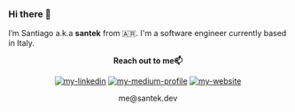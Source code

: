 ### Hi there 👋


I’m Santiago a.k.a **santek** from 🇦🇷. I'm a software engineer currently based in Italy.

<div align = 'center'>

**Reach out to me📫**
<p> 
<a href="https://go.santek.dev/linkedin"><img src="https://img.shields.io/static/v1?label=&labelColor=505050&message=linkedin&style=flat&color=0077B5&logo=linkedin" alt="my-linkedin"/></a>
<a href="https://go.santek.dev/medium"><img src="https://img.shields.io/static/v1?label=&labelColor=505050&message=medium&style=flat&color=12100E&logo=medium" alt="my-medium-profile"/></a>
<a href="https://go.santek.dev/me"><img src="https://img.shields.io/static/v1?label=&labelColor=505050&message=website&style=flat&color=red&logo=embarcadero" alt="my-website"/></a>
</p>
me@santek.dev
</div>
